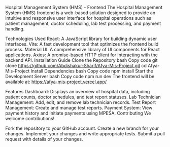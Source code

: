 Hospital Management System (HMS) - Frontend
The Hospital Management System (HMS) frontend is a web-based solution designed to provide an intuitive and responsive user interface for hospital operations such as patient management, doctor scheduling, lab test processing, and payment handling.

Technologies Used
React: A JavaScript library for building dynamic user interfaces.
Vite: A fast development tool that optimizes the frontend build process.
Material UI: A comprehensive library of UI components for React applications.
Axios: A promise-based HTTP client for interacting with the backend API.
Installation Guide
Clone the Repository
bash
Copy code
git clone https://github.com/Abdishakur-Sharif/Afya-Mis-Project.git
cd Afya-Mis-Project
Install Dependencies
bash
Copy code
npm install
Start the Development Server
bash
Copy code
npm run dev
The frontend will be available at:
https://afya-mis-project.vercel.app/

Features
Dashboard: Displays an overview of hospital data, including patient counts, doctor schedules, and test report statuses.
Lab Technician Management: Add, edit, and remove lab technician records.
Test Report Management: Create and manage test reports.
Payment System: View payment history and initiate payments using MPESA.
Contributing
We welcome contributions!

Fork the repository to your GitHub account.
Create a new branch for your changes.
Implement your changes and write appropriate tests.
Submit a pull request with details of your changes.
